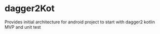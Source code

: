 # dagger2Kot
Provides initial architecture for android project to start with dagger2 kotlin MVP and unit test
